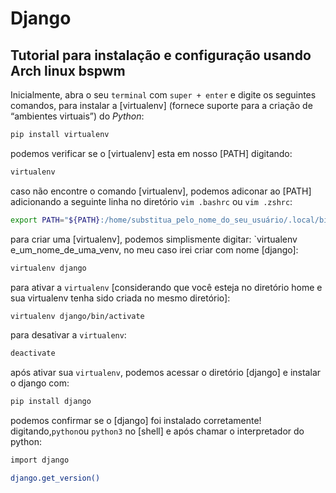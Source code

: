 # Django

## Tutorial para instalação e configuração usando Arch linux bspwm

Inicialmente, abra o seu `terminal` com `super + enter` e digite os seguintes comandos, para instalar a [virtualenv] (fornece suporte para a criação de “ambientes virtuais”) do *Python*:
```bash
pip install virtualenv
```

podemos verificar se o [virtualenv] esta em nosso [PATH] digitando:
```bash
virtualenv
```

caso não encontre o comando [virtualenv], podemos adiconar ao [PATH] adicionando a seguinte linha no diretório `vim .bashrc` ou `vim .zshrc`:
```bash
export PATH="${PATH}:/home/substitua_pelo_nome_do_seu_usuário/.local/bin"
```

para criar uma [virtualenv], podemos simplismente digitar: `virtualenv e_um_nome_de_uma_venv, no meu caso irei criar com nome [django]:
```bash
virtualenv django
```
para ativar a `virtualenv` [considerando que você esteja no diretório home e sua virtualenv tenha sido criada no mesmo diretório]:
```bash
virtualenv django/bin/activate
```
para desativar a `virtualenv`:
```bash
deactivate
```

após ativar sua `virtualenv`, podemos acessar o diretório [django] e instalar o django com:
```bash
pip install django
```

podemos confirmar se o [django] foi instalado corretamente! digitando,`python`ou `python3` no [shell] e após chamar o interpretador do python:
```bash
import django

django.get_version()
```


